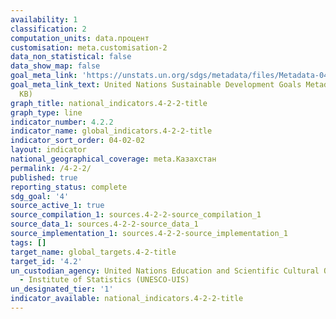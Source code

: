 ```yaml
---
availability: 1
classification: 2
computation_units: data.процент
customisation: meta.customisation-2
data_non_statistical: false
data_show_map: false
goal_meta_link: 'https://unstats.un.org/sdgs/metadata/files/Metadata-04-02-02.pdf '
goal_meta_link_text: United Nations Sustainable Development Goals Metadata (PDF 223
  KB)
graph_title: national_indicators.4-2-2-title
graph_type: line
indicator_number: 4.2.2
indicator_name: global_indicators.4-2-2-title
indicator_sort_order: 04-02-02
layout: indicator
national_geographical_coverage: meta.Казахстан
permalink: /4-2-2/
published: true
reporting_status: complete
sdg_goal: '4'
source_active_1: true
source_compilation_1: sources.4-2-2-source_compilation_1
source_data_1: sources.4-2-2-source_data_1
source_implementation_1: sources.4-2-2-source_implementation_1
tags: []
target_name: global_targets.4-2-title
target_id: '4.2'
un_custodian_agency: United Nations Education and Scientific Cultural Organisation
  - Institute of Statistics (UNESCO-UIS)
un_designated_tier: '1'
indicator_available: national_indicators.4-2-2-title
---
```

